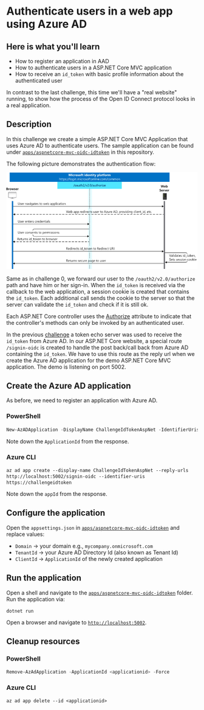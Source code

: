 # Authenticate users in a web app using Azure AD

## Here is what you'll learn

- How to register an application in AAD
- How to authenticate users in a ASP.NET Core MVC application
- How to receive an `id_token` with basic profile information about the authenticated user

In contrast to the last challenge, this time we'll have a "real website" running, to show how the process of the Open ID Connect protocol looks in a real application.

## Description

In this challenge we create a simple ASP.NET Core MVC Application that uses Azure AD to authenticate users.
The sample application can be found under [`apps/aspnetcore-mvc-oidc-idtoken`](apps/aspnetcore-mvc-oidc-idtoken) in this repository.

The following picture demonstrates the authentication flow:

![alt-text](images/simple-webapp-auth-flow.png)

Same as in challenge 0, we forward our user to the `/oauth2/v2.0/authorize` path and have him or her sign-in. When the `id_token` is received via the callback to the web application, a session cookie is created that contains the `id_token`. Each additional call sends the cookie to the server so that the server can validate the `id_token` and check if it is still ok.

Each ASP.NET Core controller uses the [Authorize](https://docs.microsoft.com/en-us/aspnet/core/security/authorization/simple?view=aspnetcore-2.2) attribute to indicate that the controller's methods can only be invoked by an authenticated user.

In the previous [challenge](challenge-0-oidc-idtoken.md) a token echo server was used to receive the `id_token` from Azure AD. In our ASP.NET Core website, a special route `/signin-oidc` is created to handle the post back/call back from Azure AD containing the `id_token`.
We have to use this route as the reply url when we create the Azure AD application for the demo ASP.NET Core MVC application. The demo is listening on port 5002.

## Create the Azure AD application

As before, we need to register an application with Azure AD.

### PowerShell

```powershell
New-AzADApplication -DisplayName ChallengeIdTokenAspNet -IdentifierUris https://challengeidtoken -ReplyUrls http://localhost:5002/signin-oidc
```

Note down the `ApplicationId` from the response.

### Azure CLI

```shell
az ad app create --display-name ChallengeIdTokenAspNet --reply-urls http://localhost:5002/signin-oidc --identifier-uris https://challengeidtoken
```

Note down the `appId` from the response.

## Configure the application

Open the `appsettings.json` in [`apps/aspnetcore-mvc-oidc-idtoken`](apps/aspnetcore-mvc-oidc-idtoken) and replace values:
* `Domain` -> your domain e.g., `mycompany.onmicrosoft.com`
* `TenantId` -> your Azure AD Directory Id (also known as Tenant Id)
* `ClientId` -> `ApplicationId` of the newly created application

## Run the application

Open a shell and navigate to the [`apps/aspnetcore-mvc-oidc-idtoken`](apps/aspnetcore-mvc-oidc-idtoken) folder. Run the application via:

```shell
dotnet run
```

Open a browser and navigate to [`http://localhost:5002`](http://localhost:5002).

## Cleanup resources

### PowerShell

```powershell
Remove-AzAdApplication -ApplicationId <applicationid> -Force
```

### Azure CLI

```shell
az ad app delete --id <applicationid>
```

